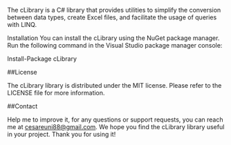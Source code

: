﻿The cLibrary is a C# library that provides utilities to simplify the conversion between data types, 
create Excel files, and facilitate the usage of queries with LINQ.

Installation
You can install the cLibrary using the NuGet package manager.
Run the following command in the Visual Studio package manager console:

Install-Package cLibrary


##License

The cLibrary library is distributed under the MIT license. Please refer to the LICENSE file for more information.


##Contact

Help me to improve it, for any questions or support requests, you can reach me at cesareuni88@gmail.com.
We hope you find the cLibrary library useful in your project. Thank you for using it!

